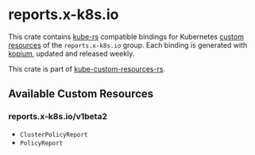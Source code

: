 <!--
SPDX-FileCopyrightText: The kube-custom-resources-rs Authors
SPDX-License-Identifier: 0BSD
 -->

# reports.x-k8s.io

This crate contains [kube-rs](https://kube.rs/) compatible bindings for Kubernetes [custom resources](https://kubernetes.io/docs/tasks/extend-kubernetes/custom-resources/custom-resource-definitions/) of the `reports.x-k8s.io` group. Each binding is generated with [kopium](https://github.com/kube-rs/kopium), updated and released weekly.

This crate is part of [kube-custom-resources-rs](https://github.com/metio/kube-custom-resources-rs).

## Available Custom Resources

### reports.x-k8s.io/v1beta2
- `ClusterPolicyReport`
- `PolicyReport`
